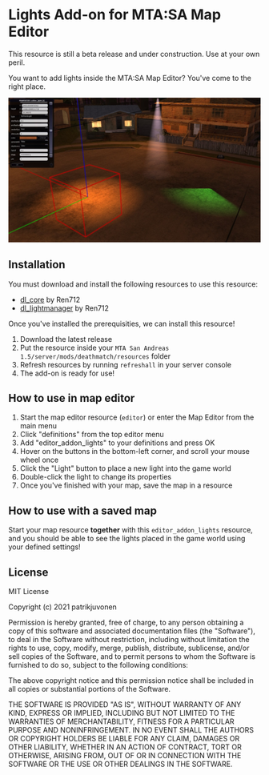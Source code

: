 # Lights Add-on for MTA:SA Map Editor

This resource is still a beta release and under construction. Use at your own peril.

You want to add lights inside the MTA:SA Map Editor? You've come to the right place.

![Screenshot](screenshot.jpg)

## Installation

You must download and install the following resources to use this resource:

* [dl_core](https://community.multitheftauto.com/index.php?p=resources&s=details&id=18510) by Ren712
* [dl_lightmanager](https://community.multitheftauto.com/index.php?p=resources&s=details&id=18512) by Ren712

Once you've installed the prerequisities, we can install this resource!

1. Download the latest release
2. Put the resource inside your `MTA San Andreas 1.5/server/mods/deathmatch/resources` folder
3. Refresh resources by running `refreshall` in your server console
4. The add-on is ready for use!

## How to use in map editor

1. Start the map editor resource (`editor`) or enter the Map Editor from the main menu
2. Click "definitions" from the top editor menu
3. Add "editor_addon_lights" to your definitions and press OK
4. Hover on the buttons in the bottom-left corner, and scroll your mouse wheel once
5. Click the "Light" button to place a new light into the game world
6. Double-click the light to change its properties
7. Once you've finished with your map, save the map in a resource

## How to use with a saved map

Start your map resource **together** with this `editor_addon_lights` resource, and you should be able to see the lights placed in the game world using your defined settings!

## License

MIT License

Copyright (c) 2021 patrikjuvonen

Permission is hereby granted, free of charge, to any person obtaining a copy
of this software and associated documentation files (the "Software"), to deal
in the Software without restriction, including without limitation the rights
to use, copy, modify, merge, publish, distribute, sublicense, and/or sell
copies of the Software, and to permit persons to whom the Software is
furnished to do so, subject to the following conditions:

The above copyright notice and this permission notice shall be included in all
copies or substantial portions of the Software.

THE SOFTWARE IS PROVIDED "AS IS", WITHOUT WARRANTY OF ANY KIND, EXPRESS OR
IMPLIED, INCLUDING BUT NOT LIMITED TO THE WARRANTIES OF MERCHANTABILITY,
FITNESS FOR A PARTICULAR PURPOSE AND NONINFRINGEMENT. IN NO EVENT SHALL THE
AUTHORS OR COPYRIGHT HOLDERS BE LIABLE FOR ANY CLAIM, DAMAGES OR OTHER
LIABILITY, WHETHER IN AN ACTION OF CONTRACT, TORT OR OTHERWISE, ARISING FROM,
OUT OF OR IN CONNECTION WITH THE SOFTWARE OR THE USE OR OTHER DEALINGS IN THE
SOFTWARE.
